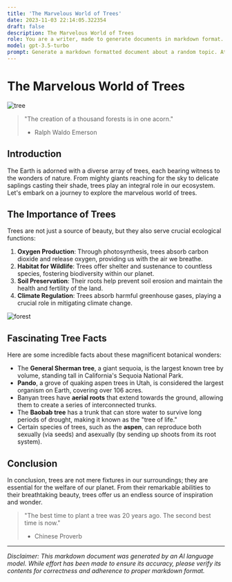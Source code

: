 ```yaml
---
title: 'The Marvelous World of Trees'
date: 2023-11-03 22:14:05.322354
draft: false
description: The Marvelous World of Trees
role: You are a writer, made to generate documents in markdown format. It is very important that all of the documents you generate are in valid markdown format.
model: gpt-3.5-turbo
prompt: Generate a markdown formatted document about a random topic. At the bottom, include a disclaimer explaining that the document was generated by you. The first line of the document should be the title. Make sure that the entire document is in proper markdown format, using a mix of various tags to make the document visually appealing.
---
```


# The Marvelous World of Trees

![tree](https://images.unsplash.com/photo-1578327057304-d80b282ebed6)

> "The creation of a thousand forests is in one acorn."
> - Ralph Waldo Emerson

## Introduction
The Earth is adorned with a diverse array of trees, each bearing witness to the wonders of nature. From mighty giants reaching for the sky to delicate saplings casting their shade, trees play an integral role in our ecosystem. Let's embark on a journey to explore the marvelous world of trees.

## The Importance of Trees
Trees are not just a source of beauty, but they also serve crucial ecological functions:

1. **Oxygen Production**: Through photosynthesis, trees absorb carbon dioxide and release oxygen, providing us with the air we breathe.
2. **Habitat for Wildlife**: Trees offer shelter and sustenance to countless species, fostering biodiversity within our planet.
3. **Soil Preservation**: Their roots help prevent soil erosion and maintain the health and fertility of the land.
4. **Climate Regulation**: Trees absorb harmful greenhouse gases, playing a crucial role in mitigating climate change.

![forest](https://images.unsplash.com/photo-1505167634331-44b37df15b62)

## Fascinating Tree Facts
Here are some incredible facts about these magnificent botanical wonders:

- The **General Sherman tree**, a giant sequoia, is the largest known tree by volume, standing tall in California's Sequoia National Park.
- **Pando**, a grove of quaking aspen trees in Utah, is considered the largest organism on Earth, covering over 106 acres.
- Banyan trees have **aerial roots** that extend towards the ground, allowing them to create a series of interconnected trunks.
- The **Baobab tree** has a trunk that can store water to survive long periods of drought, making it known as the "tree of life."
- Certain species of trees, such as the **aspen**, can reproduce both sexually (via seeds) and asexually (by sending up shoots from its root system).

## Conclusion
In conclusion, trees are not mere fixtures in our surroundings; they are essential for the welfare of our planet. From their remarkable abilities to their breathtaking beauty, trees offer us an endless source of inspiration and wonder.

> "The best time to plant a tree was 20 years ago. The second best time is now."
> - Chinese Proverb

---

*Disclaimer: This markdown document was generated by an AI language model. While effort has been made to ensure its accuracy, please verify its contents for correctness and adherence to proper markdown format.*